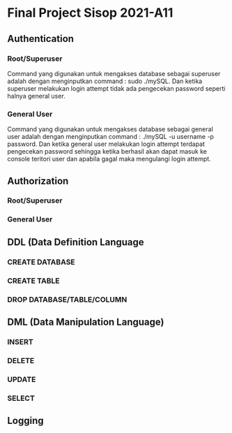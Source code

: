 # Final Project Sisop 2021-A11

## Authentication
### Root/Superuser
  Command yang digunakan untuk mengakses database sebagai superuser adalah dengan menginputkan command : sudo ./mySQL. Dan ketika superuser melakukan login attempt tidak ada pengecekan password seperti halnya general user.
### General User
  Command yang digunakan untuk mengakses database sebagai general user adalah dengan menginputkan command : ./mySQL -u username -p password. Dan ketika general user melakukan login attempt terdapat pengecekan password sehingga ketika berhasil akan dapat masuk ke console teritori user dan apabila gagal maka mengulangi login attempt.
## Authorization
### Root/Superuser
### General User
## DDL (Data Definition Language
### CREATE DATABASE
### CREATE TABLE
### DROP DATABASE/TABLE/COLUMN
## DML (Data Manipulation Language)
### INSERT
### DELETE
### UPDATE
### SELECT
## Logging
